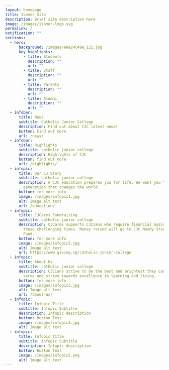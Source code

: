 ```yaml
---
layout: homepage
title: Isomer Site
description: Brief site description here
image: /images/isomer-logo.svg
permalink: /
notification: ""
sections:
  - hero:
      background: /images/e8a24c49e_121.jpg
      key_highlights:
        - title: Students
          description: ""
          url: ""
        - title: Staff
          description: ""
          url: ""
        - title: Parents
          description: ""
          url: ""
        - title: Alumni
          description: ""
          url: ""
  - infobar:
      title: News
      subtitle: Catholic Junior College
      description: Find out about CJC latest news!
      button: Find out more
      url: /news/
  - infobar:
      title: Highlights
      subtitle: catholic junior college
      description: Highlights of CJC
      button: find out more
      url: /highlights/
  - infopic:
      title: Our CJ Story
      subtitle: catholic junior college
      description: A CJC education prepares you for life. We want you to be a
        generation that changes the world.
      button: for more info
      image: /images/infopic1.jpg
      alt: Image alt text
      url: /education/
  - infopic:
      title: CJCares Fundraising
      subtitle: catholic junior college
      description: CJCares supports CJCians who require financial assistance during
        these challenging times. Money raised will go to CJC Needy Students
        Fund.
      button: for more info
      image: /images/infopic2.jpg
      alt: Image alt text
      url: https://www.giving.sg/catholic-junior-college
  - infopic:
      title: About Us
      subtitle: catholic junior college
      description: CJCians strive to be the best and brightest they can be. We lead,
        serve and strive towards excellence in learning and living.
      button: for more info
      image: /images/infopic3.jpg
      alt: Image alt text
      url: /about-us/
  - infopic:
      title: Infopic Title
      subtitle: Infopic Subtitle
      description: Infopic description
      button: Button Text
      image: /images/infopic4.jpg
      alt: Image alt text
  - infopic:
      title: Infopic Title
      subtitle: Infopic Subtitle
      description: Infopic description
      button: Button Text
      image: /images/infopic5.png
      alt: Image alt text
---
```

